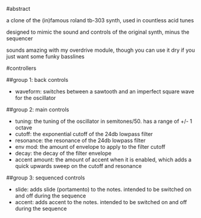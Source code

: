 #abstract

a clone of the (in)famous roland tb-303 synth, used in countless acid tunes

designed to mimic the sound and controls of the original synth, minus the sequencer

sounds amazing with my overdrive module, though you can use it dry if you just want some funky basslines

#controllers

##group 1: back controls

- waveform: switches between a sawtooth and an imperfect square wave for the oscillator

##group 2: main controls

- tuning: the tuning of the oscillator in semitones/50. has a range of +/- 1 octave
- cutoff: the exponential cutoff of the 24db lowpass filter
- resonance: the resonance of the 24db lowpass filter
- env mod: the amount of envelope to apply to the filter cutoff
- decay: the decay of the filter envelope
- accent amount: the amount of accent when it is enabled, which adds a quick upwards sweep on the cutoff and resonance

##group 3: sequenced controls

- slide: adds slide (portamento) to the notes. intended to be switched on and off during the sequence
- accent: adds accent to the notes. intended to be switched on and off during the sequence